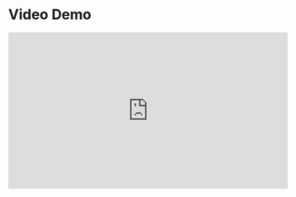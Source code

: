 # Video Demo

<iframe width="560" height="315" src="https://www.youtube.com/embed/wWgG4UgNcy8?si=4wJv9tgSCS7tHb9r" title="YouTube video player" frameborder="0" allow="accelerometer; autoplay; clipboard-write; encrypted-media; gyroscope; picture-in-picture; web-share" referrerpolicy="strict-origin-when-cross-origin" allowfullscreen></iframe>
